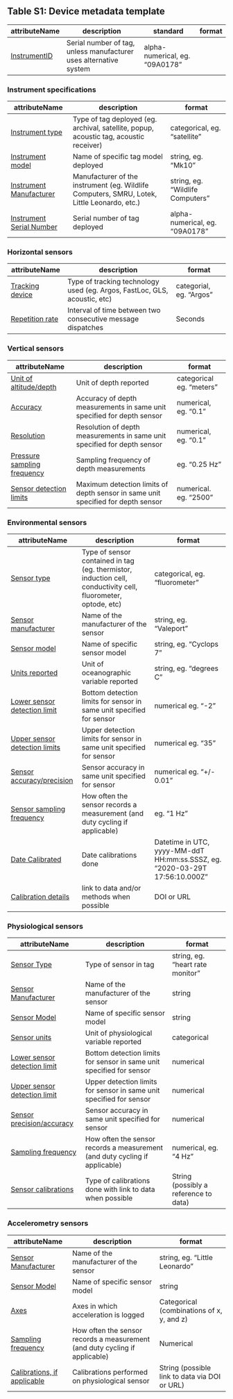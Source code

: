## Table S1: Device metadata template


| attributeName | description | standard | format | 
| ------------- | ----------- | -------- | ------ |
| [InstrumentID](fields/instrumentID.md) | Serial number of tag, unless manufacturer uses alternative system | alpha-numerical, eg. “09A0178”|


### Instrument specifications
| attributeName | description | format | 
| ------------- | ----------- | ------ |
| [Instrument type](fields/instrumentType.md) | Type of tag deployed (eg. archival, satellite, popup, acoustic tag, acoustic receiver) | categorical, eg. “satellite”|
| [Instrument model](fields/instrumentModel.md) | Name of specific tag model deployed | string, eg. “Mk10”|
| [Instrument Manufacturer](fields/instrumentManufacturer.md) | Manufacturer of the instrument (eg. Wildlife Computers, SMRU, Lotek, Little Leonardo, etc.) | string, eg. “Wildlife Computers”|
| [Instrument Serial Number](fields/instrumentSerialNumber.md) | Serial number of tag deployed | alpha-numerical, eg. “09A0178”|

### Horizontal sensors
| attributeName | description | format | 
| ------------- | ----------- | ------ |
| [Tracking device](fields/trackingDevice.md) | Type of tracking technology used (eg. Argos, FastLoc, GLS, acoustic, etc) | categorial, eg. “Argos”|
| [Repetition rate](fields/repetitionRate.md) | Interval of time between two consecutive message dispatches | Seconds|

### Vertical sensors
| attributeName | description | format | 
| ------------- | ----------- | ------ |
| [Unit of altitude/depth ](fields/unitOfAltitudeDepth.md) | Unit of depth reported | categorical eg. “meters”|
| [Accuracy](fields/accuracy.md) | Accuracy of depth measurements in same unit specified for depth sensor | numerical, eg. “0.1”|
| [Resolution](fields/resolution.md) | Resolution of depth measurements in same unit specified for depth sensor | numerical, eg. “0.1”|
| [Pressure sampling frequency](fields/pressureSamplingFrequency.md) | Sampling frequency of depth measurements | eg. “0.25 Hz”|
| [Sensor detection limits](fields/sensorDetectionLimits.md) | Maximum detection limits of depth sensor in same unit specified for depth sensor | numerical. eg. “2500”|
### Environmental sensors
| attributeName | description | format | 
| ------------- | ----------- | ------ |
| [Sensor type](fields/sensorType.md) | Type of sensor contained in tag (eg. thermistor, induction cell, conductivity cell, fluorometer, optode, etc) | categorical, eg. “fluorometer”|
| [Sensor manufacturer](fields/sensorManufacturer.md) | Name of the manufacturer of the sensor | string, eg. “Valeport”|
| [Sensor model](fields/sensorModel.md) | Name of specific sensor model | string, eg. “Cyclops 7”|
| [Units reported](fields/unitsReported.md) | Unit of oceanographic variable reported | string, eg. “degrees C”|
| [Lower sensor detection limit](fields/lowerSensorDetectionLimit.md) | Bottom detection limits for sensor in same unit specified for sensor | numerical eg. “-2”|
| [Upper sensor detection limits](fields/upperSensorDetectionLimit.md) | Upper detection limits for sensor in same unit specified for sensor | numerical eg. “35”|
| [Sensor accuracy/precision](fields/sensorAccuracyPrecision.md) | Sensor accuracy in same unit specified for sensor | numerical eg. “+/- 0.01”|
| [Sensor sampling frequency](fields/sensorSamplingFrequency.md) | How often the sensor records a measurement (and duty cycling if applicable) | eg. “1 Hz”|
| [Date Calibrated](fields/dateCalibrated.md) | Date calibrations done | Datetime in UTC, yyyy-MM-ddT HH:mm:ss.SSSZ, eg. “2020-03-29T 17:56:10.000Z”|
| [Calibration details](fields/calibrationDetails.md) | link to data and/or methods when possible | DOI or URL|
### Physiological sensors
| attributeName | description | format | 
| ------------- | ----------- | ------ |
| [Sensor Type](fields/sensorType.md) | Type of sensor in tag | string, eg. “heart rate monitor”|
| [Sensor Manufacturer](fields/sensorManufacturer.md) | Name of the manufacturer of the sensor | string|
| [Sensor Model](fields/sensorModel.md) | Name of specific sensor model | string|
| [Sensor units](fields/sensorUnits.md) | Unit of physiological variable reported | categorical|
| [Lower sensor detection limit](fields/lowerSensorDetectionLimit.md) | Bottom detection limits for sensor in same unit specified for sensor | numerical|
| [Upper sensor detection limit](fields/upperSensorDetectionLimit.md) | Upper detection limits for sensor in same unit specified for sensor | numerical|
| [Sensor precision/accuracy](fields/sensorPrecisionAccuracy.md) | Sensor accuracy in same unit specified for sensor | numerical|
| [Sampling frequency](fields/samplingFrequency.md) | How often the sensor records a measurement (and duty cycling if applicable) | numerical, eg. “4 Hz”|
| [Sensor calibrations](fields/sensorCalibrations.md) | Type of calibrations done with link to data when possible | String (possibly a reference to data)|
### Accelerometry sensors
| attributeName | description | format | 
| ------------- | ----------- | ------ |
| [Sensor Manufacturer](fields/sensorManufacturer.md) | Name of the manufacturer of the sensor | string, eg. “Little Leonardo”|
| [Sensor Model](fields/sensorModel.md) | Name of specific sensor model | string|
| [Axes](fields/axes.md) | Axes in which acceleration is logged | Categorical (combinations of x, y, and z)|
| [Sampling frequency](fields/samplingFrequency.md) | How often the sensor records a measurement (and duty cycling if applicable) | Numerical|
| [Calibrations, if applicable](fields/calibrations.md) | Calibrations performed on physiological sensor | String (possible link to data via DOI or URL)|